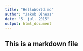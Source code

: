 ```yaml
---
title: "HelloWorld.md"
author: "Jakob Diness"
date: "5. jul. 2015"
output: html_document
---
```

## This is a markdown file


